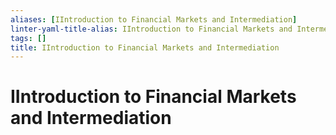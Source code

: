 ```yaml
---
aliases: [IIntroduction to Financial Markets and Intermediation]
linter-yaml-title-alias: IIntroduction to Financial Markets and Intermediation
tags: []
title: IIntroduction to Financial Markets and Intermediation
---
```


# IIntroduction to Financial Markets and Intermediation

